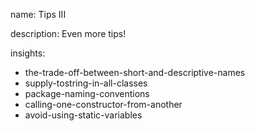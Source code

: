 name: Tips III

description: Even more tips!

insights:

- the-trade-off-between-short-and-descriptive-names
- supply-tostring-in-all-classes
- package-naming-conventions
- calling-one-constructor-from-another
- avoid-using-static-variables
